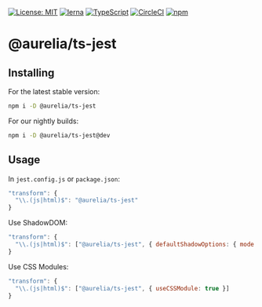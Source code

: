[![License: MIT](https://img.shields.io/badge/License-MIT-yellow.svg)](https://opensource.org/licenses/MIT)
[![lerna](https://img.shields.io/badge/maintained%20with-lerna-cc00ff.svg)](https://lernajs.io/)
[![TypeScript](https://img.shields.io/badge/%3C%2F%3E-TypeScript-%230074c1.svg)](http://www.typescriptlang.org/)
[![CircleCI](https://circleci.com/gh/aurelia/aurelia.svg?style=shield)](https://circleci.com/gh/aurelia/aurelia)
[![npm](https://img.shields.io/npm/v/@aurelia/ts-jest.svg?maxAge=3600)](https://www.npmjs.com/package/@aurelia/ts-jest)
# @aurelia/ts-jest

## Installing

For the latest stable version:

```bash
npm i -D @aurelia/ts-jest
```

For our nightly builds:

```bash
npm i -D @aurelia/ts-jest@dev
```

## Usage

In `jest.config.js` or `package.json`:

```js
"transform": {
  "\\.(js|html)$": "@aurelia/ts-jest"
}
```

Use ShadowDOM:

```js
"transform": {
  "\\.(js|html)$": ["@aurelia/ts-jest", { defaultShadowOptions: { mode: 'open' } }]
}
```

Use CSS Modules:

```js
"transform": {
  "\\.(js|html)$": ["@aurelia/ts-jest", { useCSSModule: true }]
}
```
